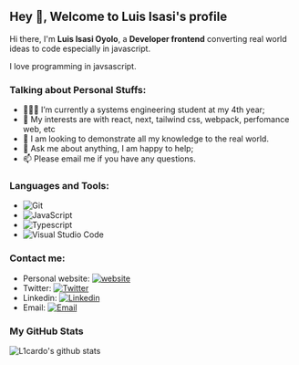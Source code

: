 ## Hey 👋, Welcome to Luis Isasi's profile

Hi there, I'm **Luis Isasi Oyolo**, a **Developer frontend** converting real world ideas to code especially in javascript.

I love programming in javsascript.

### Talking about Personal Stuffs:

- 👨🏽‍💻 I’m currently a systems engineering student at my 4th year; 
- 🤔 My interests are with react, next, tailwind css, webpack, perfomance web, etc
- 💼 I am looking to demonstrate all my knowledge to the real world. 
- 💬 Ask me about anything, I am happy to help;
- 📫 Please email me if you have any questions.

### Languages and Tools:

- ![Git](https://img.shields.io/badge/Git-F05032?style=flat-square&logo=Git&logoColor=white)
- ![JavaScript](https://img.shields.io/badge/JavaScript-F7DF1E?style=flat-square&logo=JavaScript&logoColor=white)
- ![Typescript](https://img.shields.io/badge/-typescript-blue?style=flat-square&logo=Typescript&logoColor=white)
- ![Visual Studio Code](https://img.shields.io/badge/Visual_Studio_Code-007ACC?style=flat-square&logo=Visual-Studio-Code&logoColor=white)

### Contact me:

- Personal website: [![website](https://img.shields.io/badge/https://licardo.cn-3693F3?style=flat-square&logo=icloud&logoColor=white)](https://www.luis-isasi.com/)
- Twitter: [![Twitter](https://img.shields.io/badge/@AlbertAbdilim-1DA1F2?style=flat-square&logo=twitter&logoColor=white)](https://twitter.com/luis_isasi) 
- Linkedin: [![Linkedin](https://img.shields.io/badge/-blue?style=flat-square&logo=linkedin&logoColor=white)](https://www.linkedin.com/in/luis-isasi-oyolo-147865212/)
- Email: [![Email](https://img.shields.io/badge/albert.abdilim@foxmail.com-D14836?style=flat-square&logo=gmail&logoColor=white)](mailto:luis.isasi.dev@gmail.com)

### My GitHub Stats

![L1cardo's github stats](https://github-readme-stats.vercel.app/api?username=luis-isasi=true)



